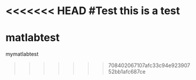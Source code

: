 <<<<<<< HEAD
#Test
this is a test
=======
matlabtest
==========

mymatlabtest
>>>>>>> 708402067107afc33c94e92390752bb1afc687ce
